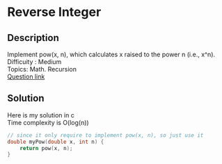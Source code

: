 # Reverse Integer

## Description
Implement pow(x, n), which calculates x raised to the power n (i.e., x^n).
<br>Difficuity : Medium
<br>Topics: Math. Recursion
<br>[Question link](https://leetcode.com/problems/powx-n/)

## Solution
Here is my solution in c
<br>Time complexity is O(log(n))
```C
// since it only require to implement pow(x, n), so just use it
double myPow(double x, int n) {
    return pow(x, n);
}
```
